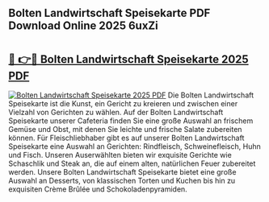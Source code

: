 ## Bolten Landwirtschaft Speisekarte PDF Download Online 2025 6uxZi

# <h2><a href="http://gc8z8o4.nevu.top/?p=Bolten+Landwirtschaft+Speisekarte">🔗 👉🔴 Bolten Landwirtschaft Speisekarte 2025 PDF</a></h2>

[![Bolten Landwirtschaft Speisekarte 2025 PDF](https://i.imgur.com/dBaPXMq.png)](http://gc8z8o4.nevu.top/?p=Bolten+Landwirtschaft+Speisekarte)
Die Bolten Landwirtschaft Speisekarte ist die Kunst, ein Gericht zu kreieren und zwischen einer Vielzahl von Gerichten zu wählen. Auf der Bolten Landwirtschaft Speisekarte unserer Cafeteria finden Sie eine große Auswahl an frischem Gemüse und Obst, mit denen Sie leichte und frische Salate zubereiten können. Für Fleischliebhaber gibt es auf unserer Bolten Landwirtschaft Speisekarte eine Auswahl an Gerichten: Rindfleisch, Schweinefleisch, Huhn und Fisch. Unseren Auserwählten bieten wir exquisite Gerichte wie Schaschlik und Steak an, die auf einem alten, natürlichen Feuer zubereitet werden. Unsere Bolten Landwirtschaft Speisekarte bietet eine große Auswahl an Desserts, von klassischen Torten und Kuchen bis hin zu exquisiten Crème Brûlée und Schokoladenpyramiden.

